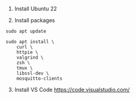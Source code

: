 1. Install Ubuntu 22

2. Install packages
```
sudo apt update

sudo apt install \
    curl \
    httpie \
    valgrind \
    zsh \
    tmux \
    libssl-dev \
    mosquitto-clients
```

3. Install VS Code <https://code.visualstudio.com/>
